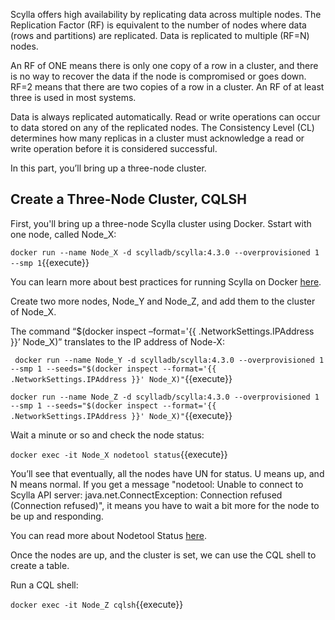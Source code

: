 Scylla offers high availability by replicating data across multiple nodes. The Replication Factor (RF) is equivalent to the number of nodes where data (rows and partitions) are replicated. Data is replicated to multiple (RF=N) nodes.

An RF of ONE means there is only one copy of a row in a cluster, and there is no way to recover the data if the node is compromised or goes down. RF=2 means that there are two copies of a row in a cluster. An RF of at least three is used in most systems.

Data is always replicated automatically. Read or write operations can occur to data stored on any of the replicated nodes.
The Consistency Level (CL) determines how many replicas in a cluster must acknowledge a read or write operation before it is considered successful.

In this part, you’ll bring up a three-node cluster.



## Create a Three-Node Cluster, CQLSH

First, you'll bring up a three-node Scylla cluster using Docker. Sstart with one node, called Node_X:

`docker run --name Node_X -d scylladb/scylla:4.3.0 --overprovisioned 1 --smp 1`{{execute}}

You can learn more about best practices for running Scylla on Docker [here](https://docs.scylladb.com/operating-scylla/procedures/tips/best_practices_scylla_on_docker/).
 
Create two more nodes, Node_Y and Node_Z, and add them to the cluster of Node_X.

The command “$(docker inspect –format='{{ .NetworkSettings.IPAddress }}’ Node_X)” translates to the IP address of Node-X: 
 
` docker run --name Node_Y -d scylladb/scylla:4.3.0 --overprovisioned 1 --smp 1 --seeds="$(docker inspect --format='{{ .NetworkSettings.IPAddress }}' Node_X)"`{{execute}} 
 
 
`docker run --name Node_Z -d scylladb/scylla:4.3.0 --overprovisioned 1 --smp 1 --seeds="$(docker inspect --format='{{ .NetworkSettings.IPAddress }}' Node_X)"`{{execute}} 

Wait a minute or so and check the node status: 

`docker exec -it Node_X nodetool status`{{execute}}  

You’ll see that eventually, all the nodes have UN for status. U means up, and N means normal. If you get a message "nodetool: Unable to connect to Scylla API server: java.net.ConnectException: Connection refused (Connection refused)", it means you have to wait a bit more for the node to be up and responding. 

You can read more about Nodetool Status [here](https://docs.scylladb.com/operating-scylla/nodetool-commands/status/).

Once the nodes are up, and the cluster is set, we can use the CQL shell to create a table.

Run a CQL shell: 

`docker exec -it Node_Z cqlsh`{{execute}} 

